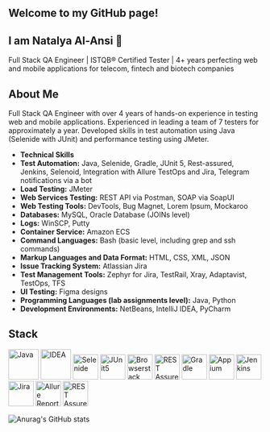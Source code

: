 ## Welcome to my GitHub page! 
## I am Natalya Al-Ansi 👋
Full Stack QA Engineer | ISTQB® Certified Tester | 4+ years perfecting web and mobile applications for telecom, fintech and biotech companies

## About Me
Full Stack QA Engineer with over 4 years of hands-on experience in testing web and mobile applications. Experienced in leading a team of 7 testers for approximately a year. Developed skills in test automation using Java (Selenide with JUnit) and performance testing using JMeter.

+ **Technical Skills**
+ **Test Automation:** Java, Selenide, Gradle, JUnit 5, Rest-assured, Jenkins, Selenoid, Integration with Allure TestOps and Jira, Telegram notifications via a bot
+ **Load Testing:** JMeter
+ **Web Services Testing:** REST API via Postman, SOAP via SoapUI
+ **Web Testing Tools:** DevTools, Bug Magnet, Lorem Ipsum, Mockaroo
+ **Databases:** MySQL, Oracle Database (JOINs level)
+ **Logs:** WinSCP, Putty
+ **Container Service:** Amazon ECS
+ **Command Languages:** Bash (basic level, including grep and ssh commands)
+ **Markup Languages and Data Format:** HTML, CSS, XML, JSON
+ **Issue Tracking System:** Atlassian Jira
+ **Test Management Tools:** Zephyr for Jira, TestRail, Xray, Adaptavist, TestOps, TFS
+ **UI Testing:** Figma designs
+ **Programming Languages (lab assignments level):** Java, Python
+ **Development Environments:** NetBeans, IntelliJ IDEA, PyCharm

## Stack
<a href="https://www.java.com/"><img src="media/logo/Java.svg" width="60" height="60"  alt="Java"/></a>
<a href="https://www.jetbrains.com/idea/"><img src="media/logo/Idea.svg" width="60" height="60"  alt="IDEA"/></a>
<a href="https://selenide.org"><img src="icons/selenide.svg" title="Selenide" alt="Selenide" width="50" height="50"/></a>
<a href="https://junit.org/junit5"><img src="icons/junit5.svg" title="JUnit5" alt="JUnit5" width="50" height="50"/></a>
<a href="https://www.browserstack.com/"><img src="media/logo/Browserstack.svg" width="50" height="50"  alt="Browserstack"/></a>
<a href="https://rest-assured.io"><img src="icons/rest_assured.svg" title="REST Assured" alt="REST Assured" width="50" height="50"/></a>
<a href="https://gradle.org"><img src="icons/gradle.svg" title="Gradle" alt="Gradle" width="50" height="50"/></a>
<a href="https://appium.io/"><img src="media/logo/Appium.svg" width="50" height="50"  alt="Appium"/></a>
<a href="https://www.jenkins.io"><img src="icons/jenkins.svg" title="Jenkins" alt="Jenkins" width="50" height="50"/></a>
<a href="https://www.atlassian.com/software/jira"><img src="icons/jira.svg" title="Jira" alt="Jira" width="50" height="50"/></a>
<a href="https://qameta.io/allure-report"><img src="icons/allure_report.svg" title="Allure Report" alt="Allure Report" width="50" height="50"/></a>
<a href="https://qameta.io"><img src="icons/allure_testops.svg" title="Allure Testops" alt="REST Assured" width="50" height="50"/></a>


![Anurag's GitHub stats](https://github-readme-stats.vercel.app/api?username=natalyalansi&show_icons=true&bg_color=00000001)

<!--
**natalyaalansi/natalyaalansi** is a ✨ _special_ ✨ repository because its `README.md` (this file) appears on your GitHub profile.

